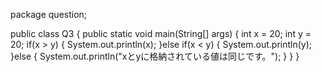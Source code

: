package question;

public class Q3 {
	public static void main(String[] args) {
		int x = 20;
		int y = 20;
		if(x > y) {
			System.out.println(x);
		}else if(x < y) {
			System.out.println(y);
		}else {
			System.out.println("xとyに格納されている値は同じです。");
		}
	}
}
